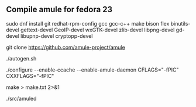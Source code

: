 ## Compile amule for fedora 23


sudo dnf install git redhat-rpm-config gcc gcc-c++ make bison flex binutils-devel gettext-devel GeoIP-devel wxGTK-devel zlib-devel libpng-devel gd-devel libupnp-devel cryptopp-devel

git clone https://github.com/amule-project/amule

./autogen.sh

./configure --enable-ccache --enable-amule-daemon CFLAGS="-fPIC" CXXFLAGS="-fPIC"

make > make.txt 2>&1

./src/amuled
